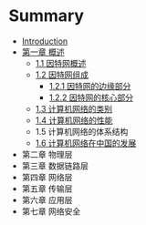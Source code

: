 # Summary

* [Introduction](README.md)
* [第一章 概述](chapter1.md)
    * [1.1 因特网概述](因特网概述.md)
    * [1.2 因特网组成](12-因特网组成.md)
        * [1.2.1 因特网的边缘部分](121-因特网的边缘部分.md)
        * [1.2.2 因特网的核心部分](122-因特网的核心部分.md)
    * [1.3 计算机网络的类别](13-计算机网络的类别.md)
    * [1.4 计算机网络的性能](14-计算机网络的性能.md)
    * 1.5 计算机网络的体系结构
    * [1.6 计算机网络在中国的发展](16-计算机网络在中国的发展.md)
* 第二章 物理层
* 第三章 数据链路层
* 第四章 网络层
* 第五章 传输层
* 第六章 应用层
* 第七章 网络安全

